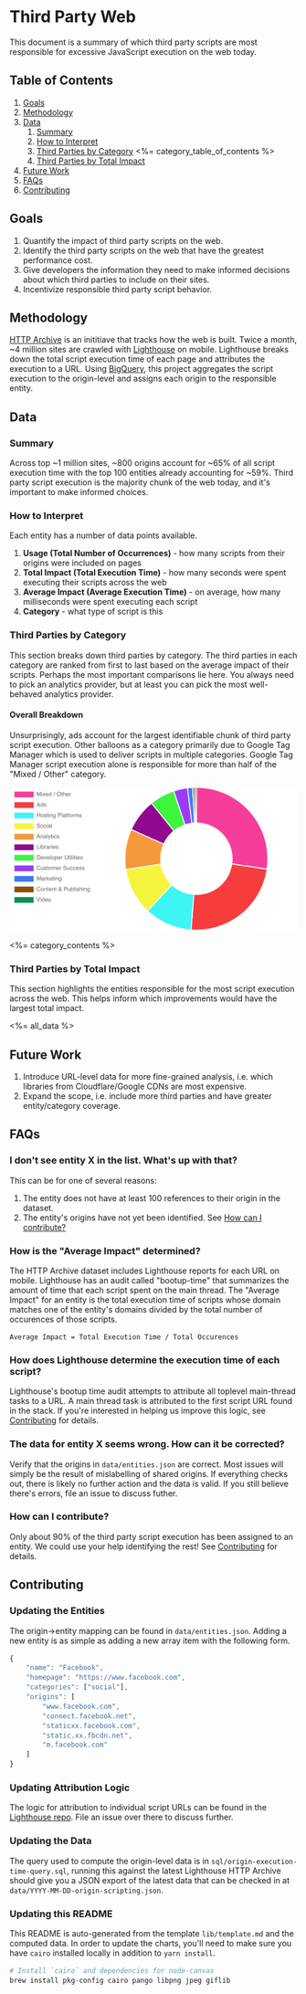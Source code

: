 # Third Party Web

This document is a summary of which third party scripts are most responsible for excessive JavaScript execution on the web today.

## Table of Contents

1.  [Goals](#goals)
1.  [Methodology](#methodology)
1.  [Data](#data)
    1.  [Summary](#summary)
    1.  [How to Interpret](#how-to-interpret)
    1.  [Third Parties by Category](#by-category)
        <%= category_table_of_contents %>
    1.  [Third Parties by Total Impact](#by-total-impact)
1.  [Future Work](#future-work)
1.  [FAQs](#faqs)
1.  [Contributing](#contributing)

## Goals

1.  Quantify the impact of third party scripts on the web.
1.  Identify the third party scripts on the web that have the greatest performance cost.
1.  Give developers the information they need to make informed decisions about which third parties to include on their sites.
1.  Incentivize responsible third party script behavior.

## Methodology

[HTTP Archive](https://httparchive.org/) is an inititiave that tracks how the web is built. Twice a month, ~4 million sites are crawled with [Lighthouse](https://github.com/GoogleChrome/lighthouse) on mobile. Lighthouse breaks down the total script execution time of each page and attributes the execution to a URL. Using [BigQuery](https://cloud.google.com/bigquery/), this project aggregates the script execution to the origin-level and assigns each origin to the responsible entity.

## Data

### Summary

Across top ~1 million sites, ~800 origins account for ~65% of all script execution time with the top 100 entities already accounting for ~59%. Third party script execution is the majority chunk of the web today, and it's important to make informed choices.

### How to Interpret

Each entity has a number of data points available.

1.  **Usage (Total Number of Occurrences)** - how many scripts from their origins were included on pages
1.  **Total Impact (Total Execution Time)** - how many seconds were spent executing their scripts across the web
1.  **Average Impact (Average Execution Time)** - on average, how many milliseconds were spent executing each script
1.  **Category** - what type of script is this

<a name="by-category"></a>

### Third Parties by Category

This section breaks down third parties by category. The third parties in each category are ranked from first to last based on the average impact of their scripts. Perhaps the most important comparisons lie here. You always need to pick an analytics provider, but at least you can pick the most well-behaved analytics provider.

#### Overall Breakdown

Unsurprisingly, ads account for the largest identifiable chunk of third party script execution. Other balloons as a category primarily due to Google Tag Manager which is used to deliver scripts in multiple categories. Google Tag Manager script execution alone is responsible for more than half of the "Mixed / Other" category.

![breakdown by category](./by-category.png)

<%= category_contents %>

<a name="by-total-impact"></a>

### Third Parties by Total Impact

This section highlights the entities responsible for the most script execution across the web. This helps inform which improvements would have the largest total impact.

<%= all_data %>

## Future Work

1.  Introduce URL-level data for more fine-grained analysis, i.e. which libraries from Cloudflare/Google CDNs are most expensive.
1.  Expand the scope, i.e. include more third parties and have greater entity/category coverage.

## FAQs

### I don't see entity X in the list. What's up with that?

This can be for one of several reasons:

1.  The entity does not have at least 100 references to their origin in the dataset.
1.  The entity's origins have not yet been identified. See [How can I contribute?](#contribute)

### How is the "Average Impact" determined?

The HTTP Archive dataset includes Lighthouse reports for each URL on mobile. Lighthouse has an audit called "bootup-time" that summarizes the amount of time that each script spent on the main thread. The "Average Impact" for an entity is the total execution time of scripts whose domain matches one of the entity's domains divided by the total number of occurences of those scripts.

```
Average Impact = Total Execution Time / Total Occurences
```

### How does Lighthouse determine the execution time of each script?

Lighthouse's bootup time audit attempts to attribute all toplevel main-thread tasks to a URL. A main thread task is attributed to the first script URL found in the stack. If you're interested in helping us improve this logic, see [Contributing](#contributing) for details.

### The data for entity X seems wrong. How can it be corrected?

Verify that the origins in `data/entities.json` are correct. Most issues will simply be the result of mislabelling of shared origins. If everything checks out, there is likely no further action and the data is valid. If you still believe there's errors, file an issue to discuss futher.

<a name="contribute"></a>

### How can I contribute?

Only about 90% of the third party script execution has been assigned to an entity. We could use your help identifying the rest! See [Contributing](#contributing) for details.

## Contributing

### Updating the Entities

The origin->entity mapping can be found in `data/entities.json`. Adding a new entity is as simple as adding a new array item with the following form.

```js
{
    "name": "Facebook",
    "homepage": "https://www.facebook.com",
    "categories": ["social"],
    "origins": [
        "www.facebook.com",
        "connect.facebook.net",
        "staticxx.facebook.com",
        "static.xx.fbcdn.net",
        "m.facebook.com"
    ]
}
```

### Updating Attribution Logic

The logic for attribution to individual script URLs can be found in the [Lighthouse repo](https://github.com/GoogleChrome/lighthouse). File an issue over there to discuss further.

### Updating the Data

The query used to compute the origin-level data is in `sql/origin-execution-time-query.sql`, running this against the latest Lighthouse HTTP Archive should give you a JSON export of the latest data that can be checked in at `data/YYYY-MM-DD-origin-scripting.json`.

### Updating this README

This README is auto-generated from the template `lib/template.md` and the computed data. In order to update the charts, you'll need to make sure you have `cairo` installed locally in addition to `yarn install`.

```bash
# Install `cairo` and dependencies for node-canvas
brew install pkg-config cairo pango libpng jpeg giflib
```
